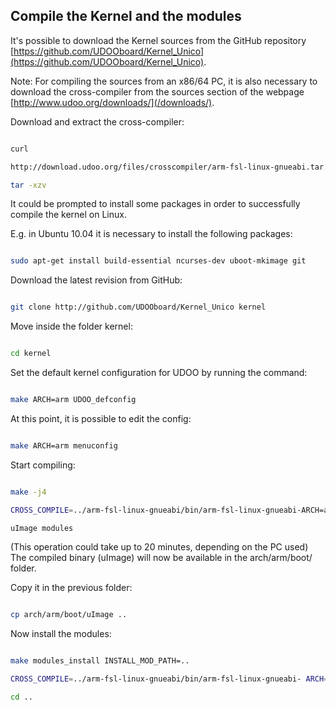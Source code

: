 
## Compile the Kernel and the modules

It's possible to download the Kernel sources from the GitHub repository [https://github.com/UDOOboard/Kernel_Unico](https://github.com/UDOOboard/Kernel_Unico).

Note: For compiling the sources from an x86/64 PC, it is also necessary to download the cross-compiler from the sources section of the webpage [http://www.udoo.org/downloads/](/downloads/).

Download and extract the cross-compiler:

```bash

curl

http://download.udoo.org/files/crosscompiler/arm-fsl-linux-gnueabi.tar.gz |

tar -xzv

```

It could be prompted to install some packages in order to successfully compile the kernel on Linux.

E.g. in Ubuntu 10.04 it is necessary to install the following packages:

```bash

sudo apt-get install build-essential ncurses-dev uboot-mkimage git

```

Download the latest revision from GitHub:

```bash

git clone http://github.com/UDOOboard/Kernel_Unico kernel

```

Move inside the folder kernel:

```bash

cd kernel

```

Set the default kernel configuration for UDOO by running the command:

```bash

make ARCH=arm UDOO_defconfig

```

At this point, it is possible to edit the config:

```bash

make ARCH=arm menuconfig

```

Start compiling:

```bash

make -j4

CROSS_COMPILE=../arm-fsl-linux-gnueabi/bin/arm-fsl-linux-gnueabi-ARCH=arm

uImage modules

```

(This operation could take up to 20 minutes, depending on the PC used) The compiled binary (uImage) will now be available in the arch/arm/boot/ folder.

Copy it in the previous folder:

```bash

cp arch/arm/boot/uImage ..

```

Now install the modules:

```bash

make modules_install INSTALL_MOD_PATH=..

CROSS_COMPILE=../arm-fsl-linux-gnueabi/bin/arm-fsl-linux-gnueabi- ARCH=arm

cd ..

```
